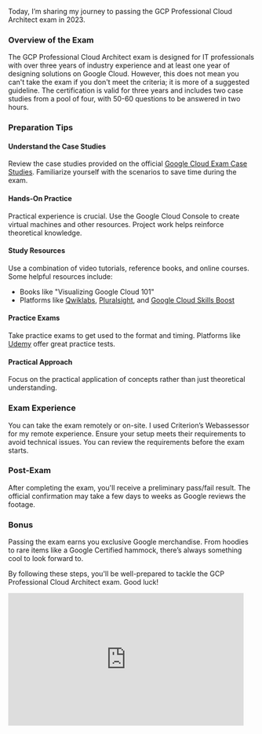 Today, I’m sharing my journey to passing the GCP Professional Cloud Architect exam in 2023.

### Overview of the Exam

The GCP Professional Cloud Architect exam is designed for IT professionals with over three years of industry experience and at least one year of designing solutions on Google Cloud. However, this does not mean you can't take the exam if you don't meet the criteria; it is more of a suggested guideline. The certification is valid for three years and includes two case studies from a pool of four, with 50-60 questions to be answered in two hours.

### Preparation Tips

#### Understand the Case Studies
Review the case studies provided on the official [Google Cloud Exam Case Studies](https://cloud.google.com/certification/guides/professional-cloud-architect). Familiarize yourself with the scenarios to save time during the exam.

#### Hands-On Practice
Practical experience is crucial. Use the Google Cloud Console to create virtual machines and other resources. Project work helps reinforce theoretical knowledge.

#### Study Resources
Use a combination of video tutorials, reference books, and online courses. Some helpful resources include:
- Books like "Visualizing Google Cloud 101"
- Platforms like [Qwiklabs](https://www.qwiklabs.com), [Pluralsight](https://www.pluralsight.com), and [Google Cloud Skills Boost](https://cloudskillsboost.google/)

#### Practice Exams
Take practice exams to get used to the format and timing. Platforms like [Udemy](https://www.udemy.com) offer great practice tests.

#### Practical Approach
Focus on the practical application of concepts rather than just theoretical understanding.

### Exam Experience

You can take the exam remotely or on-site. I used Criterion’s Webassessor for my remote experience. Ensure your setup meets their requirements to avoid technical issues. You can review the requirements before the exam starts.

### Post-Exam

After completing the exam, you'll receive a preliminary pass/fail result. The official confirmation may take a few days to weeks as Google reviews the footage.

### Bonus

Passing the exam earns you exclusive Google merchandise. From hoodies to rare items like a Google Certified hammock, there’s always something cool to look forward to.

By following these steps, you'll be well-prepared to tackle the GCP Professional Cloud Architect exam. Good luck!


<iframe width="480" height="270" src="https://www.youtube.com/embed/zmZewtChI0E?list=TLGGVxMUxlrwBboxMjAxMjAyNQ" title="Passing the Google Professional Cloud Architect Exam in 2023!" frameborder="0" allow="accelerometer; autoplay; clipboard-write; encrypted-media; gyroscope; picture-in-picture; web-share" referrerpolicy="strict-origin-when-cross-origin" allowfullscreen></iframe>